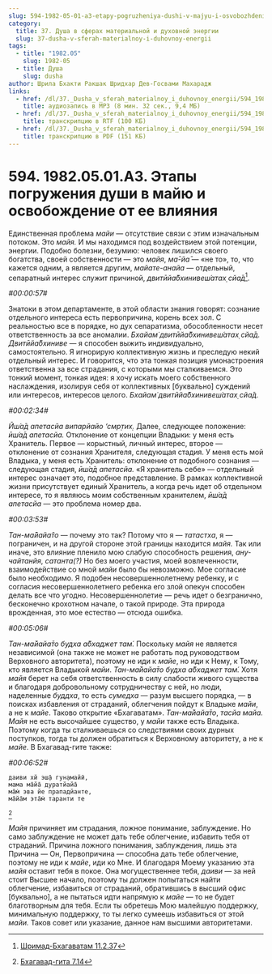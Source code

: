 ```yaml
---
slug: 594-1982-05-01-a3-etapy-pogruzheniya-dushi-v-majyu-i-osvobozhdenie-ot-ee-vliyaniya
category:
  title: 37. Душа в сферах материальной и духовной энергии
  slug: 37-dusha-v-sferah-materialnoy-i-duhovnoy-energii
tags:
  - title: "1982.05"
    slug: 1982-05
  - title: Душа
    slug: dusha
author: Шрила Бхакти Ракшак Шридхар Дев-Госвами Махарадж
links:
  - href: /dl/37._Dusha_v_sferah_materialnoy_i_duhovnoy_energii/594_1982.05.01.A3_SridharMj_Jetapy_pogruzhenija_dushi_v_majju_i_osvobozhdenie_ot_ee_vlijanija.mp3
    title: аудиозапись в MP3 (8 мин. 32 сек., 9,4 МБ)
  - href: /dl/37._Dusha_v_sferah_materialnoy_i_duhovnoy_energii/594_1982.05.01.A3_SridharMj_Jetapy_pogruzhenija_dushi_v_majju_i_osvobozhdenie_ot_ee_vlijanija.rtf
    title: транскрипцию в RTF (100 КБ)
  - href: /dl/37._Dusha_v_sferah_materialnoy_i_duhovnoy_energii/594_1982.05.01.A3_SridharMj_Jetapy_pogruzhenija_dushi_v_majju_i_osvobozhdenie_ot_ee_vlijanija.pdf
    title: транскрипцию в PDF (151 КБ)
---
```


# 594. 1982.05.01.A3. Этапы погружения души в майю и освобождение от ее влияния

Единственная проблема *майи* — отсутствие связи с этим изначальным потоком. Это *майя.* И мы находимся под воздействием этой потенции, энергии. Подобно болезни, безумию: человек лишился своего богатства, своей собственности — это *майя*, *ма̄-йа̄* — «не то», то, что кажется одним, а является другим, *майате-анайа* — отдельный, сепаратный интерес служит причиной, *двитӣйа̄бхинивеш́атах̣ сйа̄д*[^_ftn1].

*#00:00:57#*

Знатоки в этом департаменте, в этой области знания говорят: сознание отдельного интереса есть первопричина, корень всех зол. С реальностью все в порядке, но дух сепаратизма, обособленности несет ответственность за все аномалии. *Бхайам̇ двитӣйа̄бхинивеш́атах̣ сйа̄д. Двитӣйа̄бхиниве* — я способен выжить индивидуально, самостоятельно. Я игнорирую коллективную жизнь и преследую некий отдельный интерес. И говорится, что эта тонкая позиция умонастроения ответственна за все страдания, с которыми мы сталкиваемся. Это тонкий момент, тонкая идея: я хочу искать моего собственного наслаждения, изолируя себя от коллективных [буквально] суждений или интересов, интересов целого. *Бхайам̇ двитӣйа̄бхинивеш́атах̣ сйа̄д.*

*#00:02:34#*

*Ӣш́а̄д апетасйа випарйайо ‘смр̣тих̣.* Далее, следующее положение: *ӣш́а̄д апетасйа.* Отклонение от концепции Владыки: у меня есть Хранитель. Первое — корыстный, личный интерес, второе — отклонение от сознания Хранителя, следующая стадия. У меня есть мой Владыка, у меня есть Хранитель: отклонение от подобного сознания — следующая стадия, *ӣш́а̄д апетасйа.* «Я хранитель себе» — отдельный интерес означает это, подобное представление. В рамках коллективной жизни присутствует единый Хранитель, а когда речь идет об отдельном интересе, то я являюсь моим собственным хранителем, *ӣш́а̄д апетасйа* — это проблема номер два.

*#00:03:53#*

*Тан-ма̄йайа̄то* — почему это так? Потому что я — *татастха*, я — пограничен, и на другой стороне этой границы находится *майя.* Так или иначе, это влияние пленило мою слабую способность решения, *ану-чайтанйя*, *сатанта(?)* Но без моего участия, моей вовлеченности, взаимодействие со мной *майи* было бы невозможно. Мое согласие было необходимо. Я подобен несовершеннолетнему ребенку, и с согласия несовершеннолетнего ребенка его злой опекун способен делать все что угодно. Несовершеннолетие — речь идет о безгранично, бесконечно крохотном начале, о такой природе. Эта природа врожденная, это мое естество — отсюда ошибка.

*#00:05:06#*

*Тан-ма̄йайа̄то будха а̄бхаджет там́.* Поскольку *майя* не является независимой (она также не может не работать под руководством Верховного авторитета), поэтому не иди к *майе*, но иди к Нему, к Тому, кто является Владыкой *майи*. *Тан-ма̄йайа̄то будха а̄бхаджет там́.* Хотя *майя* берет на себя ответственность в силу слабости живого существа и благодаря добровольному сотрудничеству с ней, но люди, наделенные *буддха*, то есть *сумедха* — разум высшего порядка, — в поисках избавления от страданий, облегчения пойдут к Владыке *майи*, а не к *майе*. Таково открытие «Бхагаватам». *Тан-ма̄йайа̄то*, *тасйа майа. Майя* не есть высочайшее существо, у *майи* также есть Владыка. Поэтому когда ты сталкиваешься со следствиями своих дурных поступков, тогда ты должен обратиться к Верховному авторитету, а не к *майе*. В Бхагавад-гите также:

*#00:06:52#*

    даиви хй эш̣а̄ гун̣амайӣ,
    мама ма̄йа̄ дуратйайа̄
    ма̄м̇ эва йе прападйанте,
    ма̄йа̄м эта̄м̇ таранти те
[^_ftn2]

*Майя* причиняет им страдания, ложное понимание, заблуждение. Но само заблуждение не может дать тебе облегчение, избавить тебя от страданий. Причина ложного понимания, заблуждения, лишь эта Причина — Он, Первопричина — способна дать тебе облегчение, поэтому не иди к *майе*, иди ко Мне. И благодаря Моему указанию эта *майя* оставит тебя в покое. Она могущественнее тебя, *даиви* — за ней стоит Высшее начало, поэтому ты должен попытаться найти облегчение, избавиться от страданий, обратившись в высший офис [буквально], а не пытаться идти напрямую к *майе* — то не будет благотворным для тебя. Если ты обретешь Мою малейшую поддержку, минимальную поддержку, то ты легко сумеешь избавиться от этой *майи.* Таков совет или указание, данное нам высшими авторитетами.



[^_ftn1]: [Шримад-Бхагаватам 11.2.37](../notes/shrimad-bhagavatam/shrimad-bhagavatam-11-2-37.md)

[^_ftn2]: [Бхагавад-гита 7.14](../notes/bhagavad-gita/bhagavad-gita-7-14.md)
